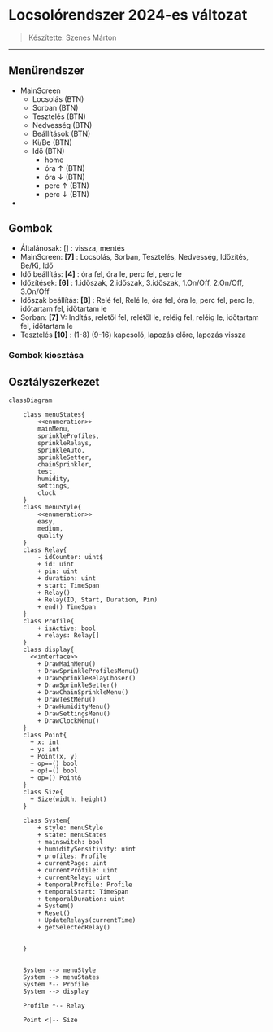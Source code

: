 # Locsolórendszer 2024-es változat

> Készítette: Szenes Márton

---

## Menürendszer

- MainScreen
  - Locsolás (BTN)
  - Sorban (BTN)
  - Tesztelés (BTN)
  - Nedvesség (BTN)
  - Beállítások (BTN)
  - Ki/Be (BTN)
  - Idő (BTN)
    - home
    - óra ↑ (BTN)
    - óra ↓ (BTN)
    - perc ↑ (BTN)
    - perc ↓ (BTN)
-

## Gombok

- Általánosak: [] : vissza, mentés
- MainScreen: **[7]** : Locsolás, Sorban, Tesztelés, Nedvesség, Időzítés, Be/Ki, Idő
- Idő beállítás: **[4]** : óra fel, óra le, perc fel, perc le
- Időzítések: **[6]** : 1.időszak, 2.időszak, 3.időszak, 1.On/Off, 2.On/Off, 3.On/Off
- Időszak beállítás: **[8]** : Relé fel, Relé le, óra fel, óra le, perc fel, perc le, időtartam fel, időtartam le
- Sorban: **[7]** V: Indítás, relétől fel, relétől le, reléig fel, reléig le, időtartam fel, időtartam le
- Tesztelés **[10]** : (1-8) (9-16) kapcsoló, lapozás előre, lapozás vissza

### Gombok kiosztása

## Osztályszerkezet

```mermaid
classDiagram

    class menuStates{
        <<enumeration>>
        mainMenu, 
        sprinkleProfiles, 
        sprinkleRelays, 
        sprinkleAuto,
        sprinkleSetter,
        chainSprinkler,
        test,
        humidity,
        settings,
        clock
    }
    class menuStyle{
        <<enumeration>>
        easy,
        medium,
        quality
    }
    class Relay{
        - idCounter: uint$
        + id: uint
        + pin: uint
        + duration: uint 
        + start: TimeSpan
        + Relay()
        + Relay(ID, Start, Duration, Pin)
        + end() TimeSpan
    }
    class Profile{
        + isActive: bool
        + relays: Relay[]
    }
    class display{
      <<interface>>
        + DrawMainMenu()
        + DrawSprinkleProfilesMenu()
        + DrawSprinkleRelayChoser()
        + DrawSprinkleSetter()
        + DrawChainSprinkleMenu()
        + DrawTestMenu()
        + DrawHumidityMenu()
        + DrawSettingsMenu()
        + DrawClockMenu()
    }
    class Point{
      + x: int
      + y: int
      + Point(x, y)
      + op==() bool
      + op!=() bool
      + op=() Point&
    }
    class Size{
      + Size(width, height)
    }
    
    class System{
        + style: menuStyle
        + state: menuStates
        + mainswitch: bool
        + humiditySensitivity: uint
        + profiles: Profile
        + currentPage: uint
        + currentProfile: uint
        + currentRelay: uint
        + temporalProfile: Profile
        + temporalStart: TimeSpan
        + temporalDuration: uint
        + System()
        + Reset()
        + UpdateRelays(currentTime)
        + getSelectedRelay()
        
        
    }
    
    
    System --> menuStyle
    System --> menuStates
    System *-- Profile
    System --> display
    
    Profile *-- Relay
    
    Point <|-- Size

```



